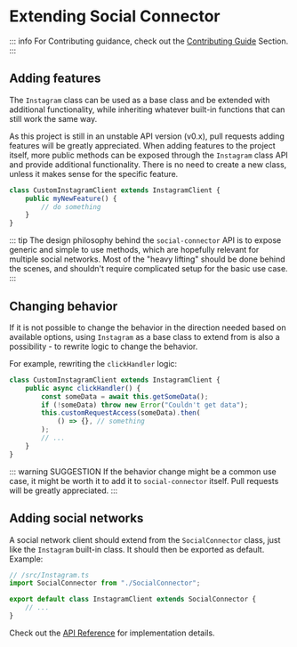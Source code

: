 # Extending Social Connector

::: info
For Contributing guidance, check out the [Contributing Guide](/CONTRIBUTING) Section.
:::

## Adding features

The `Instagram` class can be used as a base class and be extended with additional functionality, while inheriting whatever
built-in functions that can still work the same way.

As this project is still in an unstable API version (v0.x), pull requests adding features will be greatly appreciated.
When adding features to the project itself, more public methods can be exposed through the `Instagram` class API
and provide additional functionality. There is no need to create a new class, unless it makes sense for the specific
feature.

```ts
class CustomInstagramClient extends InstagramClient {
	public myNewFeature() {
		// do something
	}
}
```

::: tip
The design philosophy behind the `social-connector` API is to expose generic and simple to use methods, which are hopefully
relevant for multiple social networks. Most of the "heavy lifting" should be done behind the scenes, and shouldn't
require complicated setup for the basic use case.
:::

## Changing behavior

If it is not possible to change the behavior in the direction needed based on available options, using `Instagram` as a
base class to extend from is also a possibility - to rewrite logic to change the behavior.

For example, rewriting the `clickHandler` logic:

```ts
class CustomInstagramClient extends InstagramClient {
	public async clickHandler() {
		const someData = await this.getSomeData();
		if (!someData) throw new Error("Couldn't get data");
		this.customRequestAccess(someData).then(
			() => {}, // something
		);
		// ...
	}
}
```

::: warning SUGGESTION
If the behavior change might be a common use case, it might be worth it to add it to `social-connector` itself.
Pull requests will be greatly appreciated.
:::

## Adding social networks

A social network client should extend from the `SocialConnector` class, just like the `Instagram` built-in class.
It should then be exported as default. Example:

```ts
// /src/Instagram.ts
import SocialConnector from "./SocialConnector";

export default class InstagramClient extends SocialConnector {
	// ...
}
```

Check out the [API Reference](/reference/social-connector) for implementation details.
